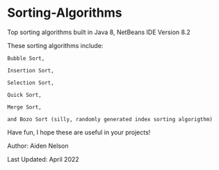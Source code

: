# Sorting-Algorithms
Top sorting algorithms built in Java 8, NetBeans IDE Version 8.2

These sorting algorithms include:

    Bubble Sort,

    Insertion Sort,

    Selection Sort,

    Quick Sort,

    Merge Sort,

    and Bozo Sort (silly, randomly generated index sorting algorigthm)

Have fun, I hope these are useful in your projects!



Author: Aiden Nelson

Last Updated: April 2022

